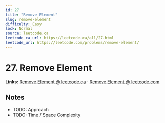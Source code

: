 ```yaml
--- 
id: 27
title: "Remove Element"
slug: remove-element
difficulty: Easy
lock: Normal
source: leetcode.ca
leetcode_ca_url: https://leetcode.ca/all/27.html
leetcode_url: https://leetcode.com/problems/remove-element/
---
```


# 27. Remove Element

**Links:** [Remove Element @ leetcode.ca](https://leetcode.ca/all/27.html) · [Remove Element @ leetcode.com](https://leetcode.com/problems/remove-element/)

## Notes
- TODO: Approach
- TODO: Time / Space Complexity
